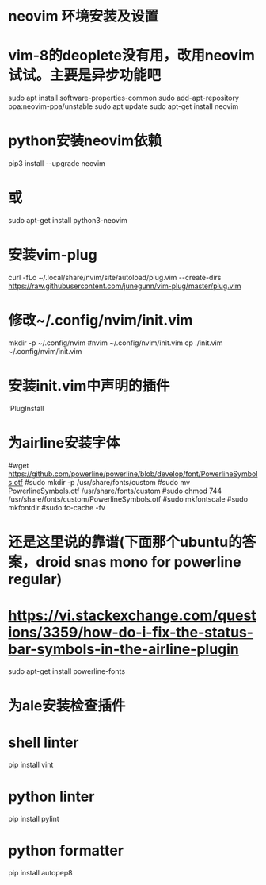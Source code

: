 # neovim 环境安装及设置

# vim-8的deoplete没有用，改用neovim试试。主要是异步功能吧
sudo apt install software-properties-common
sudo add-apt-repository ppa:neovim-ppa/unstable
sudo apt update
sudo apt-get install neovim

# python安装neovim依赖
pip3 install --upgrade neovim
# 或
sudo apt-get install python3-neovim

# 安装vim-plug
curl -fLo ~/.local/share/nvim/site/autoload/plug.vim --create-dirs https://raw.githubusercontent.com/junegunn/vim-plug/master/plug.vim

# 修改~/.config/nvim/init.vim
mkdir -p ~/.config/nvim
#nvim ~/.config/nvim/init.vim
cp ./init.vim ~/.config/nvim/init.vim

# 安装init.vim中声明的插件
:PlugInstall

# 为airline安装字体
#wget https://github.com/powerline/powerline/blob/develop/font/PowerlineSymbols.otf
#sudo mkdir -p /usr/share/fonts/custom
#sudo mv PowerlineSymbols.otf /usr/share/fonts/custom
#sudo chmod 744 /usr/share/fonts/custom/PowerlineSymbols.otf
#sudo mkfontscale
#sudo mkfontdir
#sudo fc-cache -fv

# 还是这里说的靠谱(下面那个ubuntu的答案，droid snas mono for powerline regular)
# https://vi.stackexchange.com/questions/3359/how-do-i-fix-the-status-bar-symbols-in-the-airline-plugin
sudo apt-get install powerline-fonts

# 为ale安装检查插件
# shell linter
pip install vint
# python linter
pip install pylint
# python formatter
pip install autopep8

